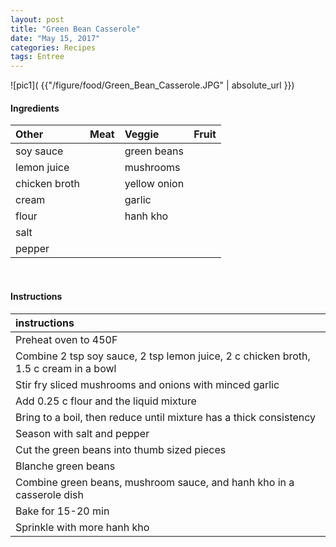 ```yaml
---
layout: post
title: "Green Bean Casserole"
date: "May 15, 2017"
categories: Recipes
tags: Entree
---
```




![pic1]( {{"/figure/food/Green_Bean_Casserole.JPG" | absolute_url }})




#### Ingredients

<table class = "presenttab">
 <thead>
  <tr>
   <th style="text-align:left;"> Other </th>
   <th style="text-align:left;"> Meat </th>
   <th style="text-align:left;"> Veggie </th>
   <th style="text-align:left;"> Fruit </th>
  </tr>
 </thead>
<tbody>
  <tr>
   <td style="text-align:left;"> soy sauce </td>
   <td style="text-align:left;">  </td>
   <td style="text-align:left;"> green beans </td>
   <td style="text-align:left;">  </td>
  </tr>
  <tr>
   <td style="text-align:left;"> lemon juice </td>
   <td style="text-align:left;">  </td>
   <td style="text-align:left;"> mushrooms </td>
   <td style="text-align:left;">  </td>
  </tr>
  <tr>
   <td style="text-align:left;"> chicken broth </td>
   <td style="text-align:left;">  </td>
   <td style="text-align:left;"> yellow onion </td>
   <td style="text-align:left;">  </td>
  </tr>
  <tr>
   <td style="text-align:left;"> cream </td>
   <td style="text-align:left;">  </td>
   <td style="text-align:left;"> garlic </td>
   <td style="text-align:left;">  </td>
  </tr>
  <tr>
   <td style="text-align:left;"> flour </td>
   <td style="text-align:left;">  </td>
   <td style="text-align:left;"> hanh kho </td>
   <td style="text-align:left;">  </td>
  </tr>
  <tr>
   <td style="text-align:left;"> salt </td>
   <td style="text-align:left;">  </td>
   <td style="text-align:left;">  </td>
   <td style="text-align:left;">  </td>
  </tr>
  <tr>
   <td style="text-align:left;"> pepper </td>
   <td style="text-align:left;">  </td>
   <td style="text-align:left;">  </td>
   <td style="text-align:left;">  </td>
  </tr>
</tbody>
</table>

<br>

#### Instructions

<table class = "presenttabnoh">
 <thead>
  <tr>
   <th style="text-align:left;"> instructions </th>
  </tr>
 </thead>
<tbody>
  <tr>
   <td style="text-align:left;"> Preheat oven to 450F </td>
  </tr>
  <tr>
   <td style="text-align:left;"> Combine 2 tsp soy sauce, 2 tsp lemon juice, 2 c chicken broth, 1.5 c cream in a bowl </td>
  </tr>
  <tr>
   <td style="text-align:left;"> Stir fry sliced mushrooms and onions with minced garlic </td>
  </tr>
  <tr>
   <td style="text-align:left;"> Add 0.25 c flour and the liquid mixture </td>
  </tr>
  <tr>
   <td style="text-align:left;"> Bring to a boil, then reduce until mixture has a thick consistency </td>
  </tr>
  <tr>
   <td style="text-align:left;"> Season with salt and pepper </td>
  </tr>
  <tr>
   <td style="text-align:left;"> Cut the green beans into thumb sized pieces </td>
  </tr>
  <tr>
   <td style="text-align:left;"> Blanche green beans </td>
  </tr>
  <tr>
   <td style="text-align:left;"> Combine green beans, mushroom sauce, and hanh kho in a casserole dish </td>
  </tr>
  <tr>
   <td style="text-align:left;"> Bake for 15-20 min </td>
  </tr>
  <tr>
   <td style="text-align:left;"> Sprinkle with more hanh kho </td>
  </tr>
</tbody>
</table>

